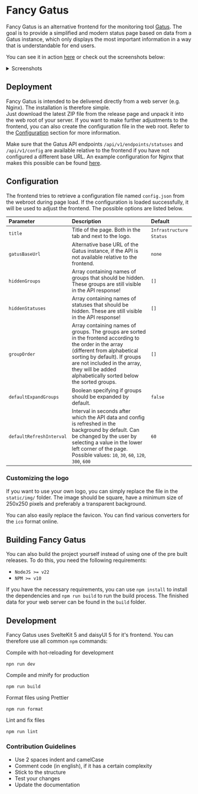 # Fancy Gatus

Fancy Gatus is an alternative frontend for the monitoring tool [Gatus](https://github.com/TwiN/gatus). The goal is to provide a simplified and modern status page based on data from a Gatus instance, which only displays the most important information in a way that is understandable for end users.

You can see it in action [here](https://status.bluemedia.dev) or check out the screenshots below:

<details>
<summary>Screenshots</summary>

![](docs/demo-light.png)

![](docs/demo-dark.png)

</details>

## Deployment

Fancy Gatus is intended to be delivered directly from a web server (e.g. Nginx). The installation is therefore simple.  
Just download the latest ZIP file from the release page and unpack it into the web root of your server. If you want to make further adjustments to the frontend, you can also create the configuration file in the web root. Refer to the [Configuration](#configuration) section for more information.

Make sure that the Gatus API endpoints `/api/v1/endpoints/statuses` and `/api/v1/config` are available relative to the frontend if you have not configured a different base URL. An example configuration for Nginx that makes this possible can be found [here](docs/example-nginx.conf).

## Configuration

The frontend tries to retrieve a configuration file named `config.json` from the webroot during page load. If the configuration is loaded successfully, it will be used to adjust the frontend. The possible options are listed below.

| Parameter                | Description                                                                                                                                                                                                                                                              | Default                 |
| :----------------------- | :----------------------------------------------------------------------------------------------------------------------------------------------------------------------------------------------------------------------------------------------------------------------- | :---------------------- |
| `title`                  | Title of the page. Both in the tab and next to the logo.                                                                                                                                                                                                                 | `Infrastructure Status` |
| `gatusBaseUrl`           | Alternative base URL of the Gatus instance, if the API is not available relative to the frontend.                                                                                                                                                                        | `none`                  |
| `hiddenGroups`           | Array containing names of groups that should be hidden. These groups are still visible in the API response!                                                                                                                                                              | `[]`                    |
| `hiddenStatuses`         | Array containing names of statuses that should be hidden. These are still visible in the API response!                                                                                                                                                                   | `[]`                    |
| `groupOrder`             | Array containing names of groups. The groups are sorted in the frontend according to the order in the array (different from alphabetical sorting by default). If groups are not included in the array, they will be added alphabetically sorted below the sorted groups. | `[]`                    |
| `defaultExpandGroups`    | Boolean specifying if groups should be expanded by default.                                                                                                                                                                                                              | `false`                 |
| `defaultRefreshInterval` | Interval in seconds after which the API data and config is refreshed in the background by default. Can be changed by the user by selecting a value in the lower left corner of the page. Possible values: `10`, `30`, `60`, `120`, `300`, `600`                          | `60`                    |

### Customizing the logo

If you want to use your own logo, you can simply replace the file in the `static/img/` folder. The image should be square, have a minimum size of 250x250 pixels and preferably a transparent background.

You can also easily replace the favicon. You can find various converters for the `ico` format online.

## Building Fancy Gatus

You can also build the project yourself instead of using one of the pre built releases. To do this, you need the following requirements:

- `NodeJS >= v22`
- `NPM >= v10`

If you have the necessary requirements, you can use `npm install` to install the dependencies and `npm run build` to run the build process. The finished data for your web server can be found in the `build` folder.

## Development

Fancy Gatus uses SvelteKit 5 and daisyUI 5 for it's frontend. You can therefore use all common `npm` commands:

Compile with hot-reloading for development

```
npn run dev
```

Compile and minify for production

```
npm run build
```

Format files using Prettier

```
npm run format
```

Lint and fix files

```
npm run lint
```

### Contribution Guidelines

- Use 2 spaces indent and camelCase
- Comment code (in english), if it has a certain complexity
- Stick to the structure
- Test your changes
- Update the documentation
